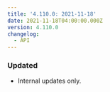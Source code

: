 ```yaml
---
title: '4.110.0: 2021-11-18'
date: 2021-11-18T04:00:00.000Z
version: 4.110.0
changelog:
  - API
---
```


### Updated

* Internal updates only.
